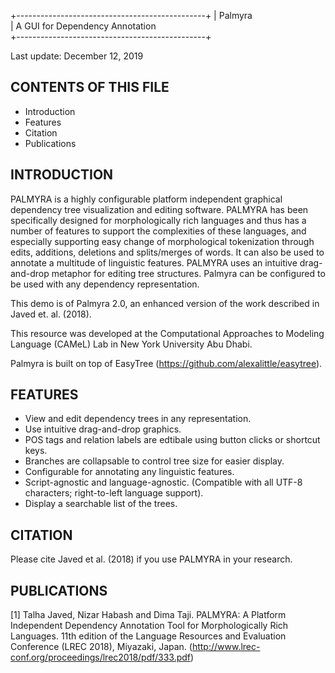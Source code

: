 +-----------------------------------------------+
|   Palmyra		
|	A GUI for Dependency Annotation         
+-----------------------------------------------+

Last update: December 12, 2019

CONTENTS OF THIS FILE
---------------------

 * Introduction
 * Features
 * Citation
 * Publications
 
INTRODUCTION
------------

PALMYRA is a highly configurable platform independent graphical dependency tree visualization and editing software. PALMYRA has been specifically designed for morphologically rich languages and thus has a number of features to support the complexities of these languages, and especially supporting easy change of morphological tokenization through edits, additions, deletions and splits/merges of words. It can also be used to annotate a multitude of linguistic features. PALMYRA uses an intuitive drag-and-drop metaphor for editing tree structures. Palmyra can be configured to be used with any dependency representation. 

This demo is of Palmyra 2.0, an enhanced version of the work described in Javed et. al. (2018). 

This resource was developed at the Computational Approaches to Modeling Language (CAMeL) Lab in New York University Abu Dhabi.

Palmyra is built on top of EasyTree (https://github.com/alexalittle/easytree).

FEATURES
--------

- View and edit dependency trees in any representation.
- Use intuitive drag-and-drop graphics.
- POS tags and relation labels are edtibale using button clicks or shortcut keys.
- Branches are collapsable to control tree size for easier display.
- Configurable for annotating any linguistic features.
- Script-agnostic and language-agnostic. (Compatible with all UTF-8 characters; right-to-left language support).
- Display a searchable list of the trees.
	
CITATION
--------
Please cite Javed et al. (2018) if you use PALMYRA in your research. 

PUBLICATIONS
------------
[1] Talha Javed, Nizar Habash and Dima Taji. PALMYRA: A Platform Independent Dependency Annotation Tool for Morphologically Rich Languages. 11th edition of the Language Resources and Evaluation Conference (LREC 2018), Miyazaki, Japan. (http://www.lrec-conf.org/proceedings/lrec2018/pdf/333.pdf)


